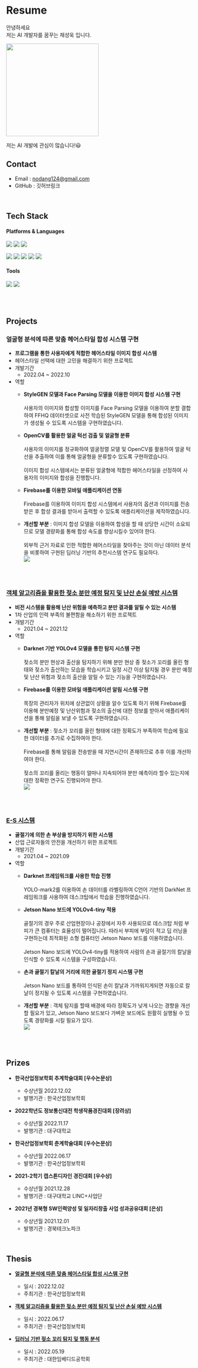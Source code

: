 # Resume

안녕하세요<br/>
저는 AI 개발자를 꿈꾸는 채성욱 입니다.

<img src = "https://user-images.githubusercontent.com/95071769/210631043-1fb14a8b-2bb8-4162-8d86-9da0722e2243.jpg" width="250px">


저는 AI 개발에 관심이 많습니다!:smiley:

## Contact
- Email : nodang124@gmail.com
- GitHub : 깃허브링크

<br/>

## Tech Stack
#### Platforms & Languages


<img src="https://img.shields.io/badge/Docker-2496ED?style=flat&logo=Docker&logoColor=white"/> <img src="https://img.shields.io/badge/Visual%20Studio%20Code-007ACC?style=flat&logo=Visual%20Studio%20Code&logoColor=white"/> <img src="https://img.shields.io/badge/Android%20Studio-3DDC84?style=flat&logo=Android&logoColor=white"/>

<img src="https://img.shields.io/badge/Python-3776AB?style=flat&logo=Python&logoColor=white"/> <img src="https://img.shields.io/badge/C++-00599C?style=flat&logo=Cplusplus&logoColor=white"/> <img src="https://img.shields.io/badge/Java-007396?style=flat"/> <img src="https://img.shields.io/badge/HTML5-E34F26?style=flat&logo=HTML5&logoColor=white"/> <img src="https://img.shields.io/badge/JavaScript-F7DF1E?style=flat&logo=JavaScript&logoColor=black"/>


#### Tools

<img src="https://img.shields.io/badge/Firebase-FFCA28?style=flat&logo=Firebase&logoColor=white"/> <img src="https://img.shields.io/badge/GitHub-181717?style=flat&logo=GitHub&logoColor=white"/>


<br/>
<br/>

## Projects

### 얼굴형 분석에 따른 맞춤 헤어스타일 합성 시스템 구현
* **프로그램을 통한 사용자에게 적합한 헤어스타일 이미지 합성 시스템**
* 헤어스타일 선택에 대한 고민을 해결하기 위한 프로젝트
* 개발기간
  * 2022.04 ~ 2022.10
* 역할
  * **StyleGEN 모델과 Face Parsing 모델을 이용한 이미지 합성 시스템 구현** <br/><br/> 사용자의 이미지와 합성할 이미지를 Face Parsing 모델을 이용하여 분할 결합하여 FFHQ 데이터셋으로 사전 학습된 StyleGEN 모델을 통해 합성된 이미지가 생성될 수 있도록 시스템을 구현하였습니다.

  * **OpenCV를 활용한 얼굴 턱선 검출 및 얼굴형 분류** <br/><br/> 사용자의 이미지를 정규화하여 얼굴정렬 모델 및 OpenCV를 활용하여 얼굴 턱선을 추출하여 이를 통해 얼굴형을 분류할수 있도록 구현하였습니다. <br/><br/> 이미지 합성 시스템에서는 분류된 얼굴형에 적합한 헤어스타일을 선정하여 사용자의 이미지와 합성을 진행합니다.

  * **Firebase를 이용한 모바일 애플리케이션 연동** <br/><br/> Firebase를 이용하여 이미지 합성 시스템에서 사용자의 옵션과 이미지를 전송받은 후 합성 결과를 받아서 출력할 수 있도록 애플리케이션을 제작하였습니다.

  * **개선할 부분** : 이미지 합성 모델을 이용하여 합성을 할 때 상당한 시간이 소요되므로 모델 경량화를 통해 합성 속도를 향상시킬수 있어야 한다. <br/><br/> 외부적 근거 자료로 인한 적합한 헤어스타일을 찾아주는 것이 아닌 데이터 분석을 비롯하여 구현된 딥러닝 기반의 추천시스템 연구도 필요하다.<br/>
![](https://user-images.githubusercontent.com/95071769/210629335-710384bf-4121-41fa-9d33-551e821cba13.gif)



<br/>
<br/>


### [객체 알고리즘을 활용한 젖소 분만 예정 탐지 및 난산 손실 예방 시스템](https://github.com/chae0328/YOLOv4_darknet_CowCalvingCare_System.git)
* **비전 시스템을 활용해 난산 위험을 예측하고 분만 결과를 알릴 수 있는 시스템**
* 1차 산업의 인력 부족의 불편함을 해소하기 위한 프로젝트
* 개발기간
  * 2021.04 ~ 2021.12
* 역할
  * **Darknet 기반 YOLOv4 모델을 통한 탐지 시스템 구현** <br/><br/> 젖소의 분만 현상과 출산을 탐지하기 위해 분만 현상 중 젖소가 꼬리를 올린 형태와 젖소가 출산하는 모습을 학습시키고 일정 시간 이상 탐지될 경우 분만 예정 및 난산 위험과 젖소의 출산을 알릴 수 있는 기능을 구현하였습니다.

  * **Firebase를 이용한 모바일 애플리케이션 알림 시스템 구현** <br/><br/> 목장의 관리자가 위치에 상관없이 상황을 알수 있도록 하기 위해 Firebase를 이용해 분만예정 및 난산위험과 젖소의 출산에 대한 정보를 받아서 애플리케이션을 통해 알림을 보낼 수 있도록 구현하였습니다.

  * **개선할 부분** : 젖소가 꼬리를 올린 형태에 대한 정확도가 부족하여 학습에 필요한 데이터를 추가로 수집하여야 한다. <br/><br/> Firebase를 통해 알림을 전송받을 때 지연시간이 존재하므로 추후 이를 개선하여야 한다. <br/><br/> 젖소의 꼬리를 올리는 행동이 얼마나 지속되어야 분만 예측이라 할수 있는지에 대한 정확한 연구도 진행되어야 한다.<br/>
![](https://user-images.githubusercontent.com/95071769/210629375-2fa72cb6-76ec-4330-8e3d-8409f0ed7133.gif)



<br/>
<br/>

### [E-S 시스템](https://github.com/chae0328/YOLOv4_darknet_ES_System.git)
* **골절기에 의한 손 부상을 방지하기 위한 시스템**
* 산업 근로자들의 안전을 개선하기 위한 프로젝트
* 개발기간
  * 2021.04 ~ 2021.09
* 역할
  * **Darknet 프레임워크를 사용한 학습 진행** <br/><br/> YOLO-mark2를 이용하여 손 데이터를 라벨링하여 C언어 기반의 DarkNet 프레임워크를 사용하여 데스크탑에서 학습을 진행하였습니다.

  * **Jetson Nano 보드에 YOLOv4-tiny 적용** <br/><br/> 골절기의 경우 주로 산업현장이나 공장에서 자주 사용되므로 데스크탑 처럼 부피가 큰 컴퓨터는 효율성이 떨어집니다. 따라서 부피에 부담이 적고 딥 러닝을 구현하는데 최적화된 소형 컴퓨터인 Jetson Nano 보드를 이용하였습니다. <br/><br/> Jetson Nano 보드에 YOLOv4-tiny를 적용하여 사람의 손과 골절기의 칼날을 인식할 수 있도록 시스템을 구성하였습니다.

  * **손과 골절기 칼날의 거리에 의한 골절기 정지 시스템 구현** <br/><br/> Jetson Nano 보드를 통하여 인식된 손이 칼날과 가까워지게되면 자동으로 칼날이 정지될 수 있도록 시스템을 구현하였습니다.

  * **개선할 부분** : 객체 탐지를 할때 배경에 따라 정확도가 낮게 나오는 경향을 개선할 필요가 있고, Jetson Nano 보드보다 가벼운 보드에도 원활히 실행될 수 있도록 경량화를 시킬 필요가 있다.<br/>
![](https://user-images.githubusercontent.com/95071769/210629246-be9a924a-355a-45cf-bc2a-b4cd93841aac.gif)


<br/>
<br/>

## Prizes

* **한국산업정보학회 추계학술대회 [우수논문상]**
  * 수상년월 2022.12.02
  * 발행기관 : 한국산업정보학회

* **2022학년도 정보통신대전 학생작품경진대회 [장려상]**
  * 수상년월 2022.11.17
  * 발행기관 : 대구대학교

* **한국산업정보학회 춘계학술대회 [우수논문상]**
  * 수상년월 2022.06.17
  * 발행기관 : 한국산업정보학회

* **2021-2학기 캡스톤디자인 경진대회 [우수상]**
  * 수상년월 2021.12.28
  * 발행기관 : 대구대학교 LINC+사업단

* **2021년 경북형 SW인력양성 및 일자리창출 사업 성과공유대회 [은상]**
  * 수상년월 2021.12.01
  * 발행기관 : 경북테크노파크
<br/>

## Thesis

* **[얼굴형 분석에 따른 맞춤 헤어스타일 합성 시스템 구현](논문파일링크)**
  * 일시 : 2022.12.02
  * 주최기관 : 한국산업정보학회

* **[객체 알고리즘을 활용한 젖소 분만 예정 탐지 및 난산 손실 예방 시스템](논문파일링크)**
  * 일시 : 2022.06.17
  * 주최기관 : 한국산업정보학회

* **[딥러닝 기반 젖소 꼬리 탐지 및 행동 분석](논문파일링크)**
  * 일시 : 2022.05.19
  * 주최기관 : 대한임베디드공학회
